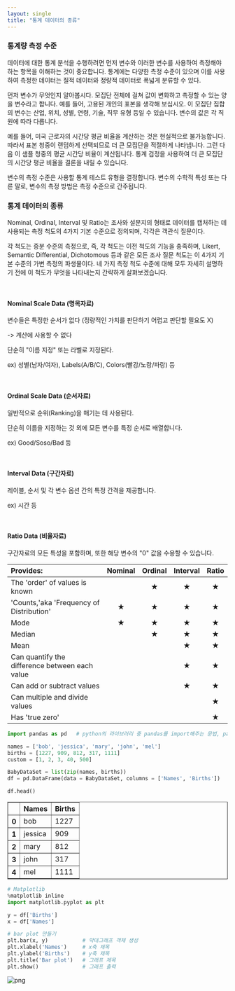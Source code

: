 ```yaml
---
layout: single
title: "통계 데이터의 종류"
---
```



### **통계량 측정 수준**

데이터에 대한 통계 분석을 수행하려면 먼저 변수와 이러한 변수를 사용하여 측정해야 하는 항목을 이해하는 것이 중요합니다. 통계에는 다양한 측정 수준이 있으며 이를 사용하여 측정한 데이터는 질적 데이터와 정량적 데이터로 폭넓게 분류할 수 있다.

먼저 변수가 무엇인지 알아봅시다. 모집단 전체에 걸쳐 값이 변화하고 측정할 수 있는 양을 변수라고 합니다. 예를 들어, 고용된 개인의 표본을 생각해 보십시오. 이 모집단 집합의 변수는 산업, 위치, 성별, 연령, 기술, 직무 유형 등일 수 있습니다. 변수의 값은 각 직원에 따라 다릅니다.

예를 들어, 미국 근로자의 시간당 평균 비율을 계산하는 것은 현실적으로 불가능합니다. 따라서 표본 청중이 랜덤하게 선택되므로 더 큰 모집단을 적절하게 나타냅니다. 그런 다음 이 샘플 청중의 평균 시간당 비율이 계산됩니다. 통계 검정을 사용하여 더 큰 모집단의 시간당 평균 비율을 결론을 내릴 수 있습니다.

변수의 측정 수준은 사용할 통계 테스트 유형을 결정합니다. 변수의 수학적 특성 또는 다른 말로, 변수의 측정 방법은 측정 수준으로 간주됩니다.

### 통계 데이터의 종류

Nominal, Ordinal, Interval 및 Ratio는 조사와 설문지의 형태로 데이터를 캡처하는 데 사용되는 측정 척도의 4가지 기본 수준으로 정의되며, 각각은 객관식 질문이다.

각 척도는 증분 수준의 측정으로, 즉, 각 척도는 이전 척도의 기능을 충족하며, Likert, Semantic Differential, Dichotomous 등과 같은 모든 조사 질문 척도는 이 4가지 기본 수준의 가변 측정의 파생물이다. 네 가지 측정 척도 수준에 대해 모두 자세히 설명하기 전에 이 척도가 무엇을 나타내는지 간략하게 살펴보겠습니다.

<br>

#### Nominal Scale Data (명목자료) 

변수들은 특정한 순서가 없다 (정량적인 가치를 판단하기 어렵고 판단할 필요도 X)

-> 계산에 사용할 수 없다

단순히 "이름 지정" 또는 라벨로 지정된다. 

ex) 성별(남자/여자), Labels(A/B/C), Colors(빨강/노랑/파랑) 등 

<br>

#### Ordinal Scale Data (순서자료)

일반적으로 순위(Ranking)을 매기는 데 사용된다.

단순히 이름을 지정하는 것 외에 모든 변수를 특정 순서로 배열합니다.

ex) Good/Soso/Bad 등

<br>

#### Interval Data (구간자료) 

레이블, 순서 및 각 변수 옵션 간의 특정 간격을 제공합니다.

ex) 시간 등

<br>

#### Ratio Data (비율자료)

구간자료의 모든 특성을 포함하며, 또한 해당 변수의 "0" 값을 수용할 수 있습니다.

|Provides:|Nominal|Ordinal|Interval|Ratio|
|:-------|:---:|:---:|:---:|:---:|
|The 'order' of values is known||★|★|★|
|'Counts,'aka 'Frequency of Distribution'|★|★|★|★|
|Mode|★|★|★|★|
|Median||★|★|★|
|Mean|||★|★|
|Can quantify the difference between each value|||★|★|
|Can add or subtract values|||★|★|
|Can multiple and divide values||||★|
|Has 'true zero'||||★|



```python
import pandas as pd   # python의 라이브러리 중 pandas를 import해주는 문법, pandas를 pd로 축약하여 사용하겠다

names = ['bob', 'jessica', 'mary', 'john', 'mel']
births = [1227, 909, 812, 317, 1111]
custom = [1, 2, 3, 40, 500]

BabyDataSet = list(zip(names, births))
df = pd.DataFrame(data = BabyDataSet, columns = ['Names', 'Births'])

df.head()
```




<div>
<style scoped>
    .dataframe tbody tr th:only-of-type {
        vertical-align: middle;
    }

    .dataframe tbody tr th {
        vertical-align: top;
    }

    .dataframe thead th {
        text-align: right;
    }
</style>
<table border="1" class="dataframe">
  <thead>
    <tr style="text-align: right;">
      <th></th>
      <th>Names</th>
      <th>Births</th>
    </tr>
  </thead>
  <tbody>
    <tr>
      <th>0</th>
      <td>bob</td>
      <td>1227</td>
    </tr>
    <tr>
      <th>1</th>
      <td>jessica</td>
      <td>909</td>
    </tr>
    <tr>
      <th>2</th>
      <td>mary</td>
      <td>812</td>
    </tr>
    <tr>
      <th>3</th>
      <td>john</td>
      <td>317</td>
    </tr>
    <tr>
      <th>4</th>
      <td>mel</td>
      <td>1111</td>
    </tr>
  </tbody>
</table>
</div>




```python
# Matplotlib
%matplotlib inline
import matplotlib.pyplot as plt

y = df['Births']
x = df['Names']

# bar plot 만들기
plt.bar(x, y)           # 막대그래프 객체 생성
plt.xlabel('Names')     # x축 제목
plt.ylabel('Births')    # y축 제목
plt.title('Bar plot')   # 그래프 제목
plt.show()              # 그래프 출력
```


    
![png](output_2_0.png)
    

